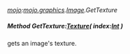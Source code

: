 _[mojo](../../modules/mojo/mojo-module.md):[mojo.graphics](../../modules/mojo/mojo-graphics.md).[Image](../../modules/mojo/mojo-graphics-image.md).GetTexture_
##### Method GetTexture:[Texture](../../modules/mojo/mojo-graphics-texture.md)( index:[Int](../../modules/wonkey/wonkey-types-int.md) )
gets an image's texture.
